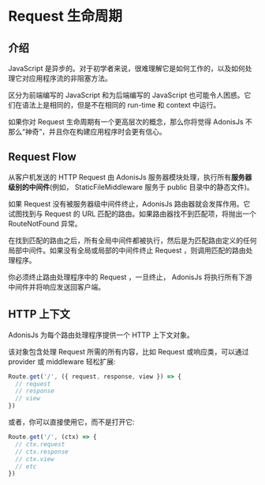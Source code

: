 # Request 生命周期
## 介绍
JavaScript 是异步的。对于初学者来说，很难理解它是如何工作的，以及如何处理它对应用程序流的非阻塞方法。

区分为前端编写的 JavaScript 和为后端编写的 JavaScript 也可能令人困惑。它们在语法上是相同的，但是不在相同的 run-time 和 context 中运行。

如果你对 Request 生命周期有一个更高层次的概念，那么你将觉得 AdonisJs 不那么“神奇”，并且你在构建应用程序时会更有信心。

## Request Flow
从客户机发送的 HTTP  Request 由 AdonisJs 服务器模块处理，执行所有**服务器级别的中间件**(例如， StaticFileMiddleware 服务于 public 目录中的静态文件)。

如果 Request 没有被服务器级中间件终止，AdonisJs 路由器就会发挥作用。它试图找到与 Request 的 URL 匹配的路由。如果路由器找不到匹配项，将抛出一个 RouteNotFound 异常。

在找到匹配的路由之后，所有全局中间件都被执行，然后是为匹配路由定义的任何局部中间件。如果没有全局或局部的中间件终止 Request ，则调用匹配的路由处理程序。

你必须终止路由处理程序中的 Request ，一旦终止， AdonisJs 将执行所有下游中间件并将响应发送回客户端。

## HTTP 上下文

AdonisJs 为每个路由处理程序提供一个 HTTP 上下文对象。

该对象包含处理 Request 所需的所有内容，比如 Request 或响应类，可以通过 provider 或 middleware 轻松扩展:
```JavaScript
Route.get('/', ({ request, response, view }) => {
  // request
  // response
  // view
})

```

或者，你可以直接使用它，而不是打开它:
```JavaScript
Route.get('/', (ctx) => {
  // ctx.request
  // ctx.response
  // ctx.view
  // etc
})

```